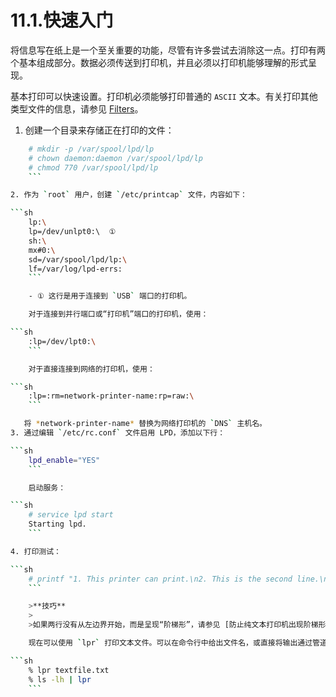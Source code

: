# 11.1.快速入门

将信息写在纸上是一个至关重要的功能，尽管有许多尝试去消除这一点。打印有两个基本组成部分。数据必须传送到打印机，并且必须以打印机能够理解的形式呈现。

基本打印可以快速设置。打印机必须能够打印普通的 `ASCII` 文本。有关打印其他类型文件的信息，请参见 [Filters](https://docs.freebsd.org/en/books/handbook/printing/#printing-lpd-filters)。

1. 创建一个目录来存储正在打印的文件：

```sh
    # mkdir -p /var/spool/lpd/lp
    # chown daemon:daemon /var/spool/lpd/lp
    # chmod 770 /var/spool/lpd/lp
    ```

2. 作为 `root` 用户，创建 `/etc/printcap` 文件，内容如下：

```sh
    lp:\
    lp=/dev/unlpt0:\  ①
    sh:\
    mx#0:\
    sd=/var/spool/lpd/lp:\
    lf=/var/log/lpd-errs:
    ```

    - ① 这行是用于连接到 `USB` 端口的打印机。

    对于连接到并行端口或“打印机”端口的打印机，使用：

```sh
    :lp=/dev/lpt0:\
    ```

    对于直接连接到网络的打印机，使用：

```sh
    :lp=:rm=network-printer-name:rp=raw:\
    ```

   将 *network-printer-name* 替换为网络打印机的 `DNS` 主机名。
3. 通过编辑 `/etc/rc.conf` 文件启用 LPD，添加以下行：

```sh
    lpd_enable="YES"
    ```

    启动服务：

```sh
    # service lpd start
    Starting lpd.
    ```

4. 打印测试：

```sh
    # printf "1. This printer can print.\n2. This is the second line.\n" | lpr
    ```

    >**技巧**
    >
    >如果两行没有从左边界开始，而是呈现“阶梯形”，请参见 [防止纯文本打印机出现阶梯形问题](https://docs.freebsd.org/en/books/handbook/printing/#printing-lpd-filters-stairstep)。

    现在可以使用 `lpr` 打印文本文件。可以在命令行中给出文件名，或直接将输出通过管道传递给 `lpr`。

```sh
    % lpr textfile.txt
    % ls -lh | lpr
    ```
